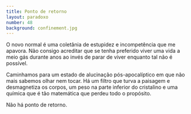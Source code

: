 ```yaml
---
title: Ponto de retorno
layout: paradoxo
number: 48
background: confinement.jpg
---
```


O novo normal é uma coletânia de estupidez e incompetência que me apavora. Não consigo acreditar que se tenha preferido viver uma vida a meio gás durante anos ao invés de parar de viver enquanto tal não é possível.

Caminhamos para um estado de alucinação pós-apocalíptico em que não mais sabemos olhar nem tocar. Há um filtro que turva a paisagem e desmagnetiza os corpos, um peso na parte inferior do cristalino e uma química que é tão matemática que perdeu todo o propósito.

Não há ponto de retorno.
